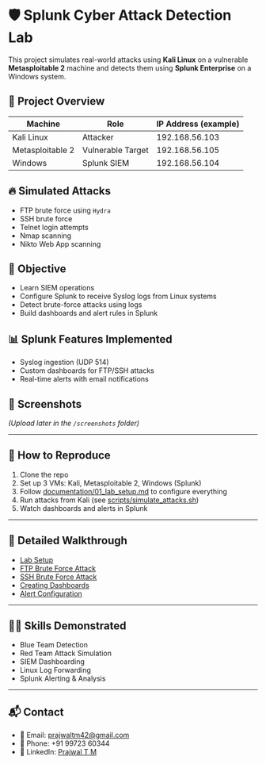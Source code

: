 # 🛡️ Splunk Cyber Attack Detection Lab

This project simulates real-world attacks using **Kali Linux** on a vulnerable **Metasploitable 2** machine and detects them using **Splunk Enterprise** on a Windows system.

## 📘 Project Overview

| Machine         | Role                | IP Address (example) |
|----------------|---------------------|-----------------------|
| Kali Linux      | Attacker             | 192.168.56.103        |
| Metasploitable 2| Vulnerable Target    | 192.168.56.105        |
| Windows         | Splunk SIEM         | 192.168.56.104        |

## 🔥 Simulated Attacks
- FTP brute force using `Hydra`
- SSH brute force
- Telnet login attempts
- Nmap scanning
- Nikto Web App scanning

## 🎯 Objective

- Learn SIEM operations
- Configure Splunk to receive Syslog logs from Linux systems
- Detect brute-force attacks using logs
- Build dashboards and alert rules in Splunk

## 📊 Splunk Features Implemented

- Syslog ingestion (UDP 514)
- Custom dashboards for FTP/SSH attacks
- Real-time alerts with email notifications

## 📸 Screenshots
*(Upload later in the `/screenshots` folder)*

---

## 🚀 How to Reproduce

1. Clone the repo
2. Set up 3 VMs: Kali, Metasploitable 2, Windows (Splunk)
3. Follow [documentation/01_lab_setup.md](documentation/01_lab_setup.md) to configure everything
4. Run attacks from Kali (see [scripts/simulate_attacks.sh](scripts/simulate_attacks.sh))
5. Watch dashboards and alerts in Splunk

---

## 📄 Detailed Walkthrough

- [Lab Setup](documentation/01_lab_setup.md)
- [FTP Brute Force Attack](documentation/02_attack_ftp_bruteforce.md)
- [SSH Brute Force Attack](documentation/03_attack_ssh_scan.md)
- [Creating Dashboards](documentation/04_splunk_dashboard.md)
- [Alert Configuration](documentation/05_alert_configuration.md)

---

## 👨‍💻 Skills Demonstrated

- Blue Team Detection
- Red Team Attack Simulation
- SIEM Dashboarding
- Linux Log Forwarding
- Splunk Alerting & Analysis

---

## 📬 Contact

- 📧 Email: prajwaltm42@gmail.com  
- 📱 Phone: +91 99723 60344  
- 🔗 LinkedIn: [Prajwal T M](https://www.linkedin.com/in/prajwal-t-m-585b81255/)
